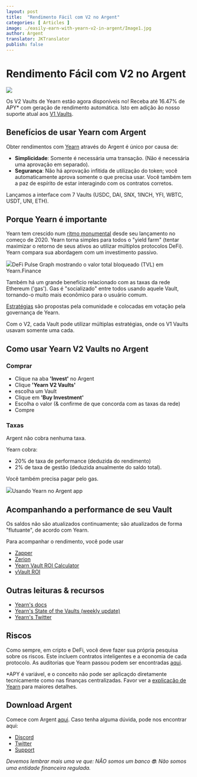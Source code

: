 ```yaml
---
layout: post
title:  "Rendimento Fácil com V2 no Argent"
categories: [ Articles ]
image: ./easily-earn-with-yearn-v2-in-argent/Image1.jpg
author: Argent
translator: JKTranslator
publish: false
---
```


# Rendimento Fácil com V2 no Argent

![](Image1.jpg)

Os V2 Vaults de Yearn estão agora disponíveis no! Receba até 16.47% de APY\* com geração de rendimento automática. Isto em adição ão nosso suporte atual aos [V1 Vaults](https://www.argent.xyz/blog/yearn-vaults-in-argent/).

## **Benefícios de usar Yearn com Argent**

Obter rendimentos com [Yearn](https://yearn.finance/vaults) através do Argent é único por causa de:

- **Simplicidade**: Somente é necessária uma transação. (Não é necessária uma aprovação em separado).
- **Segurança**: Não há aprovação infitida de utilização do token; você automaticamente aprova somente o que precisa usar. Você também tem a paz de espírito de estar interagindo com os contratos corretos.

Lançamos a interface com 7 Vaults (USDC, DAI, SNX, 1INCH, YFI, WBTC, USDT, UNI, ETH).

## **Porque Yearn é importante**

Yearn tem crescido num [ritmo monumental](https://defipulse.com/yearn.finance) desde seu lançamento no começo de 2020. Yearn torna simples para todos o "yield farm" (tentar maximizar o retorno de seus ativos ao utilizar múltiplos protocolos DeFi). Yearn compara sua abordagem com um investimento passivo.

![](Image2.jpg)DeFi Pulse Graph mostrando o valor total bloqueado (TVL) em Yearn.Finance

Também há um grande benefício relacionado com as taxas da rede Ethereum ('gas'). Gas é "socializado" entre todos usando aquele Vault, tornando-o muito mais econômico para o usuário comum.

[Estratégias](https://medium.com/yearn-state-of-the-vaults/the-vaults-at-yearn-9237905ffed3) são propostas pela comunidade e colocadas em votação pela governança de Yearn.

Com o V2, cada Vault pode utilizar múltiplas estratégias, onde os V1 Vaults usavam somente uma cada.

## **Como usar Yearn V2 Vaults no Argent**

### **Comprar**

- Clique na aba **'Invest'** no Argent
- Clique **'Yearn V2 Vaults'**
- escolha um Vault
- Clique em **'Buy Investment'**
- Escolha o valor (& confirme de que concorda com as taxas da rede)
- Compre

### **Taxas**

Argent não cobra nenhuma taxa.

Yearn cobra:

- 20% de taxa de performance (deduzida do rendimento)
- 2% de taxa de gestão (deduzida anualmente do saldo total).

Você também precisa pagar pelo gas.

![](Image3.jpg)Usando Yearn no Argent app

## **Acompanhando a performance de seu Vault**

Os saldos não são atualizados continuamente; são atualizados de forma "flutuante", de acordo com Yearn.

Para acompanhar o rendimento, você pode usar

- [Zapper](https://zapper.fi/)
- [Zerion](https://app.zerion.io/)
- [Yearn Vault ROI Calculator](https://yearn-roi.xyz/#/)
- [yVault ROI](https://yvault-roi.netlify.app/)

## **Outras leituras & recursos**

- [Yearn's docs](https://docs.yearn.finance/)
- [Yearn's State of the Vaults (weekly update)](https://medium.com/yearn-state-of-the-vaults/the-vaults-at-yearn-9237905ffed3)
- [Yearn's Twitter](https://twitter.com/iearnfinance)

## **Riscos**

Como sempre, em cripto e DeFi, você deve fazer sua própria pesquisa sobre os riscos. Este incluem contratos inteligentes e a economia de cada protocolo. As auditorias que Yearn passou podem ser encontradas [aqui](https://docs.yearn.finance/resources/audits).

\*APY é variável, e o conceito não pode ser aplicaçdo diretamente tecnicamente como nas finanças centralizadas. Favor ver a [explicação de Yearn](https://docs.yearn.finance/resources/guides/how-to-understand-yvault-roi#roi-calculation) para maiores detalhes.

## **Download Argent**

Comece com Argent [aqui](https://argent.link/yearn-v2-post). Caso tenha alguma dúvida, pode nos encontrar aqui:

- [Discord](https://discord.com/invite/GWSyrHg)
- [Twitter](https://twitter.com/argentHQ)
- [Support](https://support.argent.xyz/hc/en-us)

_Devemos lembrar mais uma ve que: NÂO somos um banco _**🙄**_. Não somos uma entidade financeira regulada._
